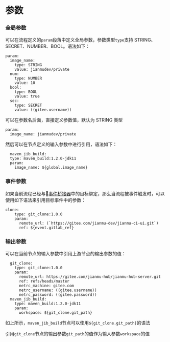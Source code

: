 # 参数

### 全局参数

可以在流程定义的`param`段落中定义全局参数，参数类型`type`支持 STRING、SECRET、NUMBER、BOOL。语法如下：
```
param:
  image_name:
    type: STRING
    value: jianmudev/private
  num: 
    type: NUMBER
    value: 10
  bool: 
    type: BOOL
    value: true
  sec: 
    type: SECRET
    value: ((gitee.username))
```
可以在参数名后面，直接定义参数值，默认为 STRING 类型
```
param:
  image_name: jianmudev/private
```
然后可以在节点定义的输入参数中进行引用，语法如下：
```
  maven_jib_build:
  type: maven_build:1.2.0-jdk11
  param:
    image_name: ${global.image_name}
```

### 事件参数

如果当前流程已经与[事件桥接器](event-bridge.md)中的目标绑定，那么当流程被事件触发时，可以使用如下语法来引用目标事件中的参数：
```
clone:
    type: git_clone:1.0.0
    param:
      remote_url: (`https://gitee.com/jianmu-dev/jianmu-ci-ui.git`)
      ref: ${event.gitlab_ref}
```

### 输出参数

可以在当前节点的输入参数中引用上游节点的输出参数的值：
```
  git_clone:
    type: git_clone:1.0.0
    param:
      remote_url: https://gitee.com/jianmu-hub/jianmu-hub-server.git
      ref: refs/heads/master
      netrc_machine: gitee.com
      netrc_username: ((gitee.username))
      netrc_password: ((gitee.password))
  maven_jib_build:
    type: maven_build:1.2.0-jdk11
    param:
      workspace: ${git_clone.git_path}
```
如上所示，`maven_jib_build`节点可以使用`${git_clone.git_path}`的语法

引用`git_clone`节点的输出参数`git_path`的值作为输入参数`workspace`的值
